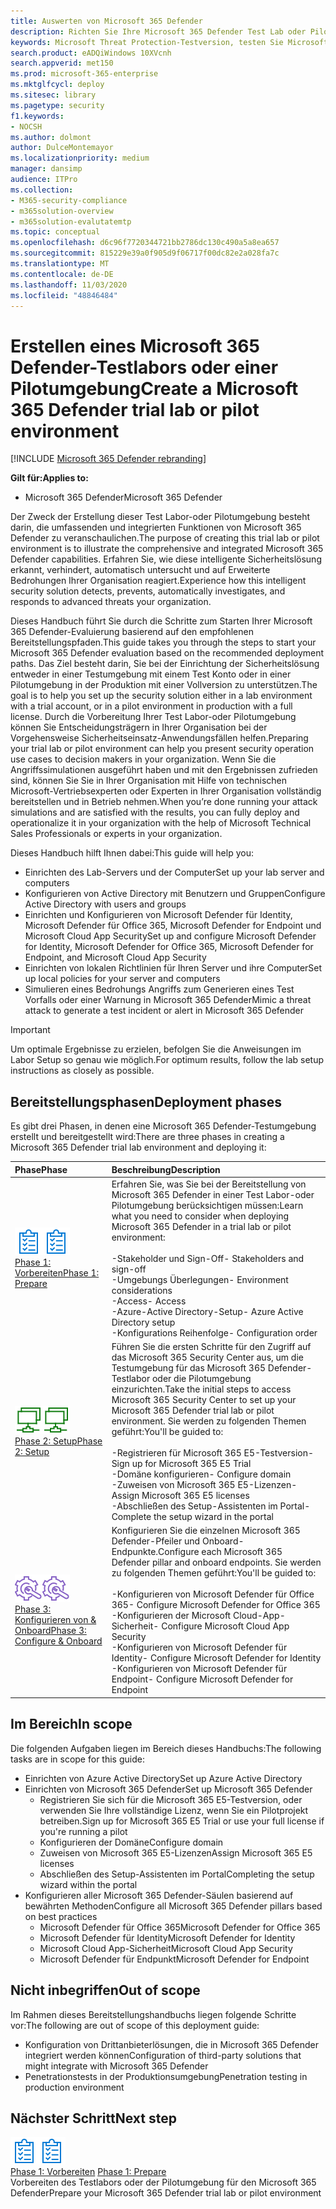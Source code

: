 ```yaml
---
title: Auswerten von Microsoft 365 Defender
description: Richten Sie Ihre Microsoft 365 Defender Test Lab oder Pilotumgebung ein, um die Sicherheitslösung zum Schutz von Geräten, Identitäten, Daten und Anwendungen in Ihrer Organisation zu testen und zu erleben.
keywords: Microsoft Threat Protection-Testversion, testen Sie Microsoft Threat Protection, bewerten Sie Microsoft Threat Protection, Microsoft Threat Protection Evaluation Lab, Microsoft Threat Protection Pilot, Cyber Security, Advanced persistent Threat, Enterprise Security, Devices, Device, Identity, users, Data, Applications, Incidents, Automated Investigation and Remediation, Advanced Hunting
search.product: eADQiWindows 10XVcnh
search.appverid: met150
ms.prod: microsoft-365-enterprise
ms.mktglfcycl: deploy
ms.sitesec: library
ms.pagetype: security
f1.keywords:
- NOCSH
ms.author: dolmont
author: DulceMontemayor
ms.localizationpriority: medium
manager: dansimp
audience: ITPro
ms.collection:
- M365-security-compliance
- m365solution-overview
- m365solution-evalutatemtp
ms.topic: conceptual
ms.openlocfilehash: d6c96f7720344721bb2786dc130c490a5a8ea657
ms.sourcegitcommit: 815229e39a0f905d9f06717f00dc82e2a028fa7c
ms.translationtype: MT
ms.contentlocale: de-DE
ms.lasthandoff: 11/03/2020
ms.locfileid: "48846484"
---
```

# <a name="create-a-microsoft-365-defender-trial-lab-or-pilot-environment"></a><span data-ttu-id="3f28f-104">Erstellen eines Microsoft 365 Defender-Testlabors oder einer Pilotumgebung</span><span class="sxs-lookup"><span data-stu-id="3f28f-104">Create a Microsoft 365 Defender trial lab or pilot environment</span></span> 

[!INCLUDE [Microsoft 365 Defender rebranding](../includes/microsoft-defender.md)]


<span data-ttu-id="3f28f-105">**Gilt für:**</span><span class="sxs-lookup"><span data-stu-id="3f28f-105">**Applies to:**</span></span>
- <span data-ttu-id="3f28f-106">Microsoft 365 Defender</span><span class="sxs-lookup"><span data-stu-id="3f28f-106">Microsoft 365 Defender</span></span>

<span data-ttu-id="3f28f-107">Der Zweck der Erstellung dieser Test Labor-oder Pilotumgebung besteht darin, die umfassenden und integrierten Funktionen von Microsoft 365 Defender zu veranschaulichen.</span><span class="sxs-lookup"><span data-stu-id="3f28f-107">The purpose of creating this trial lab or pilot environment is to illustrate the comprehensive and integrated Microsoft 365 Defender capabilities.</span></span> <span data-ttu-id="3f28f-108">Erfahren Sie, wie diese intelligente Sicherheitslösung erkannt, verhindert, automatisch untersucht und auf Erweiterte Bedrohungen Ihrer Organisation reagiert.</span><span class="sxs-lookup"><span data-stu-id="3f28f-108">Experience how this intelligent security solution detects, prevents, automatically investigates, and responds to advanced threats your organization.</span></span> 

<span data-ttu-id="3f28f-109">Dieses Handbuch führt Sie durch die Schritte zum Starten Ihrer Microsoft 365 Defender-Evaluierung basierend auf den empfohlenen Bereitstellungspfaden.</span><span class="sxs-lookup"><span data-stu-id="3f28f-109">This guide takes you through the steps to start your Microsoft 365 Defender evaluation based on the recommended deployment paths.</span></span> <span data-ttu-id="3f28f-110">Das Ziel besteht darin, Sie bei der Einrichtung der Sicherheitslösung entweder in einer Testumgebung mit einem Test Konto oder in einer Pilotumgebung in der Produktion mit einer Vollversion zu unterstützen.</span><span class="sxs-lookup"><span data-stu-id="3f28f-110">The goal is to help you set up the security solution either in a lab environment with a trial account, or in a pilot environment in production with a full license.</span></span> <span data-ttu-id="3f28f-111">Durch die Vorbereitung Ihrer Test Labor-oder Pilotumgebung können Sie Entscheidungsträgern in Ihrer Organisation bei der Vorgehensweise Sicherheitseinsatz-Anwendungsfällen helfen.</span><span class="sxs-lookup"><span data-stu-id="3f28f-111">Preparing your trial lab or pilot environment can help you present security operation use cases to decision makers in your organization.</span></span> <span data-ttu-id="3f28f-112">Wenn Sie die Angriffssimulationen ausgeführt haben und mit den Ergebnissen zufrieden sind, können Sie Sie in Ihrer Organisation mit Hilfe von technischen Microsoft-Vertriebsexperten oder Experten in Ihrer Organisation vollständig bereitstellen und in Betrieb nehmen.</span><span class="sxs-lookup"><span data-stu-id="3f28f-112">When you’re done running your attack simulations and are satisfied with the results, you can fully deploy and operationalize it in your organization with the help of Microsoft Technical Sales Professionals or experts in your organization.</span></span> 

<span data-ttu-id="3f28f-113">Dieses Handbuch hilft Ihnen dabei:</span><span class="sxs-lookup"><span data-stu-id="3f28f-113">This guide will help you:</span></span>
- <span data-ttu-id="3f28f-114">Einrichten des Lab-Servers und der Computer</span><span class="sxs-lookup"><span data-stu-id="3f28f-114">Set up your lab server and computers</span></span>
- <span data-ttu-id="3f28f-115">Konfigurieren von Active Directory mit Benutzern und Gruppen</span><span class="sxs-lookup"><span data-stu-id="3f28f-115">Configure Active Directory with users and groups</span></span>
- <span data-ttu-id="3f28f-116">Einrichten und Konfigurieren von Microsoft Defender für Identity, Microsoft Defender für Office 365, Microsoft Defender for Endpoint und Microsoft Cloud App Security</span><span class="sxs-lookup"><span data-stu-id="3f28f-116">Set up and configure Microsoft Defender for Identity, Microsoft Defender for Office 365, Microsoft Defender for Endpoint, and Microsoft Cloud App Security</span></span>
- <span data-ttu-id="3f28f-117">Einrichten von lokalen Richtlinien für Ihren Server und ihre Computer</span><span class="sxs-lookup"><span data-stu-id="3f28f-117">Set up local policies for your server and computers</span></span>
- <span data-ttu-id="3f28f-118">Simulieren eines Bedrohungs Angriffs zum Generieren eines Test Vorfalls oder einer Warnung in Microsoft 365 Defender</span><span class="sxs-lookup"><span data-stu-id="3f28f-118">Mimic a threat attack to generate a test incident or alert in Microsoft 365 Defender</span></span>

>[!IMPORTANT]
><span data-ttu-id="3f28f-119">Um optimale Ergebnisse zu erzielen, befolgen Sie die Anweisungen im Labor Setup so genau wie möglich.</span><span class="sxs-lookup"><span data-stu-id="3f28f-119">For optimum results, follow the lab setup instructions as closely as possible.</span></span>


## <a name="deployment-phases"></a><span data-ttu-id="3f28f-120">Bereitstellungsphasen</span><span class="sxs-lookup"><span data-stu-id="3f28f-120">Deployment phases</span></span>

<span data-ttu-id="3f28f-121">Es gibt drei Phasen, in denen eine Microsoft 365 Defender-Testumgebung erstellt und bereitgestellt wird:</span><span class="sxs-lookup"><span data-stu-id="3f28f-121">There are three phases in creating a Microsoft 365 Defender trial lab environment and deploying it:</span></span>

|<span data-ttu-id="3f28f-122">Phase</span><span class="sxs-lookup"><span data-stu-id="3f28f-122">Phase</span></span> | <span data-ttu-id="3f28f-123">Beschreibung</span><span class="sxs-lookup"><span data-stu-id="3f28f-123">Description</span></span> | 
|:-------|:-----|
| <span data-ttu-id="3f28f-124">![Phase 1: Vorbereiten](../../media/prepare.png)</span><span class="sxs-lookup"><span data-stu-id="3f28f-124">![Phase 1: Prepare](../../media/prepare.png)</span></span><br>[<span data-ttu-id="3f28f-125">Phase 1: Vorbereiten</span><span class="sxs-lookup"><span data-stu-id="3f28f-125">Phase 1: Prepare</span></span>](prepare-mtpeval.md)| <span data-ttu-id="3f28f-126">Erfahren Sie, was Sie bei der Bereitstellung von Microsoft 365 Defender in einer Test Labor-oder Pilotumgebung berücksichtigen müssen:</span><span class="sxs-lookup"><span data-stu-id="3f28f-126">Learn what you need to consider when deploying Microsoft 365 Defender in a trial lab or pilot environment:</span></span> <br><br><span data-ttu-id="3f28f-127">-Stakeholder und Sign-Off</span><span class="sxs-lookup"><span data-stu-id="3f28f-127">- Stakeholders and sign-off</span></span> <br> <span data-ttu-id="3f28f-128">-Umgebungs Überlegungen</span><span class="sxs-lookup"><span data-stu-id="3f28f-128">- Environment considerations</span></span> <br><span data-ttu-id="3f28f-129">-Access</span><span class="sxs-lookup"><span data-stu-id="3f28f-129">- Access</span></span> <br><span data-ttu-id="3f28f-130">-Azure-Active Directory-Setup</span><span class="sxs-lookup"><span data-stu-id="3f28f-130">- Azure Active Directory setup</span></span> <br> <span data-ttu-id="3f28f-131">-Konfigurations Reihenfolge</span><span class="sxs-lookup"><span data-stu-id="3f28f-131">- Configuration order</span></span>
|  <span data-ttu-id="3f28f-132">![Phase 2: Setup](../../media/setup.png)</span><span class="sxs-lookup"><span data-stu-id="3f28f-132">![Phase 2: Setup](../../media/setup.png)</span></span> <br>[<span data-ttu-id="3f28f-133">Phase 2: Setup</span><span class="sxs-lookup"><span data-stu-id="3f28f-133">Phase 2: Setup</span></span>](setup-mtpeval.md)|  <span data-ttu-id="3f28f-134">Führen Sie die ersten Schritte für den Zugriff auf das Microsoft 365 Security Center aus, um die Testumgebung für das Microsoft 365 Defender-Testlabor oder die Pilotumgebung einzurichten.</span><span class="sxs-lookup"><span data-stu-id="3f28f-134">Take the initial steps to access Microsoft 365 Security Center to set up your Microsoft 365 Defender trial lab or pilot environment.</span></span> <span data-ttu-id="3f28f-135">Sie werden zu folgenden Themen geführt:</span><span class="sxs-lookup"><span data-stu-id="3f28f-135">You'll be guided to:</span></span><br><br><span data-ttu-id="3f28f-136">-Registrieren für Microsoft 365 E5-Testversion</span><span class="sxs-lookup"><span data-stu-id="3f28f-136">- Sign up for Microsoft 365 E5 Trial</span></span> <br>  <span data-ttu-id="3f28f-137">-Domäne konfigurieren</span><span class="sxs-lookup"><span data-stu-id="3f28f-137">- Configure domain</span></span><br><span data-ttu-id="3f28f-138">-Zuweisen von Microsoft 365 E5-Lizenzen</span><span class="sxs-lookup"><span data-stu-id="3f28f-138">- Assign Microsoft 365 E5 licenses</span></span><br><span data-ttu-id="3f28f-139">-Abschließen des Setup-Assistenten im Portal</span><span class="sxs-lookup"><span data-stu-id="3f28f-139">- Complete the setup wizard in the portal</span></span>|
|  <span data-ttu-id="3f28f-140">![Phase 3: Konfigurieren von & Onboard](../../media/config-onboard.png)</span><span class="sxs-lookup"><span data-stu-id="3f28f-140">![Phase 3: Configure & Onboard](../../media/config-onboard.png)</span></span> <br>[<span data-ttu-id="3f28f-141">Phase 3: Konfigurieren von & Onboard</span><span class="sxs-lookup"><span data-stu-id="3f28f-141">Phase 3: Configure & Onboard</span></span>](config-mtpeval.md) | <span data-ttu-id="3f28f-142">Konfigurieren Sie die einzelnen Microsoft 365 Defender-Pfeiler und Onboard-Endpunkte.</span><span class="sxs-lookup"><span data-stu-id="3f28f-142">Configure each Microsoft 365 Defender pillar and onboard endpoints.</span></span> <span data-ttu-id="3f28f-143">Sie werden zu folgenden Themen geführt:</span><span class="sxs-lookup"><span data-stu-id="3f28f-143">You'll be guided to:</span></span><br><br><span data-ttu-id="3f28f-144">-Konfigurieren von Microsoft Defender für Office 365</span><span class="sxs-lookup"><span data-stu-id="3f28f-144">- Configure Microsoft Defender for Office 365</span></span><br><span data-ttu-id="3f28f-145">-Konfigurieren der Microsoft Cloud-App-Sicherheit</span><span class="sxs-lookup"><span data-stu-id="3f28f-145">- Configure Microsoft Cloud App Security</span></span><br><span data-ttu-id="3f28f-146">-Konfigurieren von Microsoft Defender für Identity</span><span class="sxs-lookup"><span data-stu-id="3f28f-146">- Configure Microsoft Defender for Identity</span></span><br><span data-ttu-id="3f28f-147">-Konfigurieren von Microsoft Defender für Endpoint</span><span class="sxs-lookup"><span data-stu-id="3f28f-147">- Configure Microsoft Defender for Endpoint</span></span>


## <a name="in-scope"></a><span data-ttu-id="3f28f-148">Im Bereich</span><span class="sxs-lookup"><span data-stu-id="3f28f-148">In scope</span></span>

<span data-ttu-id="3f28f-149">Die folgenden Aufgaben liegen im Bereich dieses Handbuchs:</span><span class="sxs-lookup"><span data-stu-id="3f28f-149">The following tasks are in scope for this guide:</span></span>
-   <span data-ttu-id="3f28f-150">Einrichten von Azure Active Directory</span><span class="sxs-lookup"><span data-stu-id="3f28f-150">Set up Azure Active Directory</span></span>
-   <span data-ttu-id="3f28f-151">Einrichten von Microsoft 365 Defender</span><span class="sxs-lookup"><span data-stu-id="3f28f-151">Set up Microsoft 365 Defender</span></span>
    -   <span data-ttu-id="3f28f-152">Registrieren Sie sich für die Microsoft 365 E5-Testversion, oder verwenden Sie Ihre vollständige Lizenz, wenn Sie ein Pilotprojekt betreiben.</span><span class="sxs-lookup"><span data-stu-id="3f28f-152">Sign up for Microsoft 365 E5 Trial or use your full license if you're running a pilot</span></span>
    -   <span data-ttu-id="3f28f-153">Konfigurieren der Domäne</span><span class="sxs-lookup"><span data-stu-id="3f28f-153">Configure domain</span></span>
    -   <span data-ttu-id="3f28f-154">Zuweisen von Microsoft 365 E5-Lizenzen</span><span class="sxs-lookup"><span data-stu-id="3f28f-154">Assign Microsoft 365 E5 licenses</span></span>
    -   <span data-ttu-id="3f28f-155">Abschließen des Setup-Assistenten im Portal</span><span class="sxs-lookup"><span data-stu-id="3f28f-155">Completing the setup wizard within the portal</span></span>
-   <span data-ttu-id="3f28f-156">Konfigurieren aller Microsoft 365 Defender-Säulen basierend auf bewährten Methoden</span><span class="sxs-lookup"><span data-stu-id="3f28f-156">Configure all Microsoft 365 Defender pillars based on best practices</span></span>
    -   <span data-ttu-id="3f28f-157">Microsoft Defender für Office 365</span><span class="sxs-lookup"><span data-stu-id="3f28f-157">Microsoft Defender for Office 365</span></span>
    -   <span data-ttu-id="3f28f-158">Microsoft Defender für Identity</span><span class="sxs-lookup"><span data-stu-id="3f28f-158">Microsoft Defender for Identity</span></span>
    -   <span data-ttu-id="3f28f-159">Microsoft Cloud App-Sicherheit</span><span class="sxs-lookup"><span data-stu-id="3f28f-159">Microsoft Cloud App Security</span></span>
    -   <span data-ttu-id="3f28f-160">Microsoft Defender für Endpunkt</span><span class="sxs-lookup"><span data-stu-id="3f28f-160">Microsoft Defender for Endpoint</span></span>

## <a name="out-of-scope"></a><span data-ttu-id="3f28f-161">Nicht inbegriffen</span><span class="sxs-lookup"><span data-stu-id="3f28f-161">Out of scope</span></span>

<span data-ttu-id="3f28f-162">Im Rahmen dieses Bereitstellungshandbuchs liegen folgende Schritte vor:</span><span class="sxs-lookup"><span data-stu-id="3f28f-162">The following are out of scope of this deployment guide:</span></span>

-   <span data-ttu-id="3f28f-163">Konfiguration von Drittanbieterlösungen, die in Microsoft 365 Defender integriert werden können</span><span class="sxs-lookup"><span data-stu-id="3f28f-163">Configuration of third-party solutions that might integrate with Microsoft 365 Defender</span></span>
-   <span data-ttu-id="3f28f-164">Penetrationstests in der Produktionsumgebung</span><span class="sxs-lookup"><span data-stu-id="3f28f-164">Penetration testing in production environment</span></span>

## <a name="next-step"></a><span data-ttu-id="3f28f-165">Nächster Schritt</span><span class="sxs-lookup"><span data-stu-id="3f28f-165">Next step</span></span>
<span data-ttu-id="3f28f-166">![Phase 1: Vorbereiten](../../media/prepare.png)</span><span class="sxs-lookup"><span data-stu-id="3f28f-166">![Phase 1: Prepare](../../media/prepare.png)</span></span> <br><span data-ttu-id="3f28f-167">[Phase 1: Vorbereiten](prepare-mtpeval.md) 
</span><span class="sxs-lookup"><span data-stu-id="3f28f-167">[Phase 1: Prepare](prepare-mtpeval.md) 
</span></span><br> <span data-ttu-id="3f28f-168">Vorbereiten des Testlabors oder der Pilotumgebung für den Microsoft 365 Defender</span><span class="sxs-lookup"><span data-stu-id="3f28f-168">Prepare your Microsoft 365 Defender trial lab or pilot environment</span></span>
